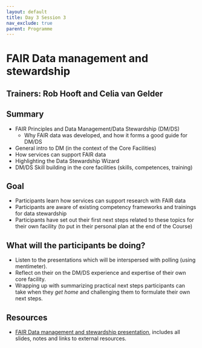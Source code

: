 ```yaml
---
layout: default
title: Day 3 Session 3
nav_exclude: true
parent: Programme
---
```


# FAIR Data management and stewardship
## Trainers: Rob Hooft and Celia van Gelder

## Summary
- FAIR Principles and Data Management/Data Stewardship  (DM/DS)
  - Why FAIR data was developed, and how it forms a good guide for DM/DS
- General intro to DM (in the context of the Core Facilities)
- How services can support FAIR data
- Highlighting the Data Stewardship Wizard
- DM/DS Skill building in the core facilities (skills, competences, training)

## Goal
- Participants learn how services can support research with FAIR data
- Participants are aware of existing competency frameworks and trainings for data stewardship 
- Participants have set out their first next steps related to these topics for their own facility  (to put in their personal plan at the end of the Course)

## What will the participants be doing?
- Listen to the presentations which will be interspersed with polling (using mentimeter).
- Reflect on their on the DM/DS experience and expertise of their own core facility.
- Wrapping up with summarizing practical next steps participants can take when they _get home_ and challenging them to formulate their own next steps.

## Resources
- [FAIR Data management and stewardship presentation](https://drive.google.com/file/d/1nJ0Mo0J83TrLPosqjwF30SLfVG5OxCZ1/view?usp=sharing), includes all slides, notes and links to external resources.
